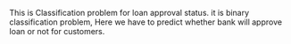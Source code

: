  
This is Classification problem for loan approval status.
it is binary classification problem, 
Here we have to predict whether bank will approve loan or not for customers.
